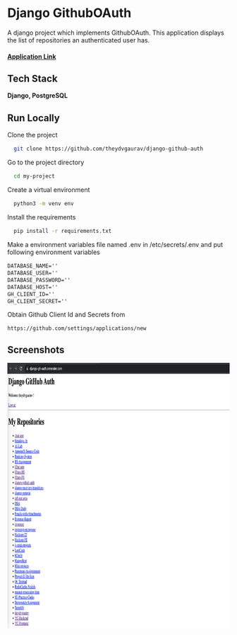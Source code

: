 
# Django GithubOAuth

A django project which implements GithubOAuth. This application displays the list of repositories an authenticated user has. 

#### [Application Link](https://django-gh-auth.onrender.com/)




## Tech Stack

**Django, PostgreSQL**


## Run Locally

Clone the project

```bash
  git clone https://github.com/theydvgaurav/django-github-auth
```

Go to the project directory

```bash
  cd my-project
```

Create a virtual environment 

```bash
  python3 -m venv env
```

Install the requirements 

```bash
  pip install -r requirements.txt
```

Make a environment variables file named .env in /etc/secrets/.env and put following environment variables

```
DATABASE_NAME=''
DATABASE_USER=''
DATABASE_PASSWORD=''
DATABASE_HOST=''
GH_CLIENT_ID=''
GH_CLIENT_SECRET=''
```

Obtain Github Client Id and Secrets from
```
https://github.com/settings/applications/new
```







## Screenshots

<div align="center">
    <img src="1.png" width="800px" height="600px" </img> 
</div>

